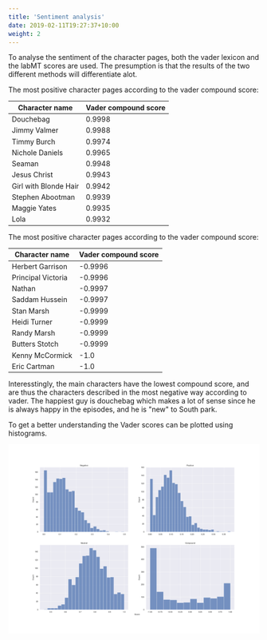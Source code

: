 ```yaml
---
title: 'Sentiment analysis'
date: 2019-02-11T19:27:37+10:00
weight: 2
---
```


To analyse the sentiment of the character pages, both the vader lexicon and the labMT scores are used. The presumption is that the results of the two different methods will differentiate alot. 

The most positive character pages according to the vader compound score:

|Character name  | Vader compound score  |
|---|---|
| Douchebag| 0.9998|
| Jimmy Valmer| 0.9988|
| Timmy Burch| 0.9974|
| Nichole Daniels| 0.9965|
| Seaman| 0.9948|
| Jesus Christ| 0.9943|
| Girl with Blonde Hair| 0.9942|
| Stephen Abootman| 0.9939|
| Maggie Yates| 0.9935|
| Lola | 0.9932|

The most positive character pages according to the vader compound score:

|Character name  | Vader compound score  |
|---|---|
|Herbert Garrison | -0.9996|
|Principal Victoria | -0.9996|
|Nathan | -0.9997|
|Saddam Hussein | -0.9997|
|Stan Marsh | -0.9999|
|Heidi Turner | -0.9999|
|Randy Marsh | -0.9999|
|Butters Stotch | -0.9999|
|Kenny McCormick | -1.0|
|Eric Cartman | -1.0|

Interesstingly, the main characters have the lowest compound score, and are thus the characters described in the most negative way according to vader. 
The happiest guy is douchebag which makes a lot of sense since he is always happy in the episodes, and he is "new" to South park. 

To get a better understanding the Vader scores can be plotted using histograms.

!["Vader Histograms"](/images/vaderHist.png)	